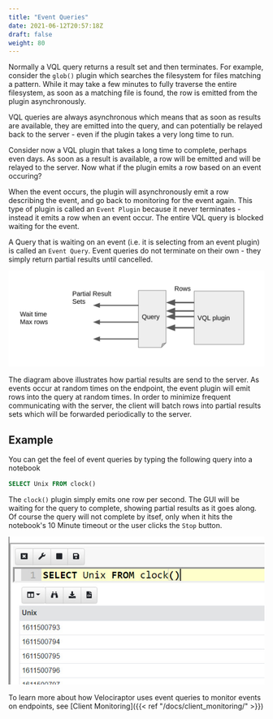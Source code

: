 ```yaml
---
title: "Event Queries"
date: 2021-06-12T20:57:18Z
draft: false
weight: 80
---
```


Normally a VQL query returns a result set and then terminates. For
example, consider the `glob()` plugin which searches the filesystem
for files matching a pattern. While it may take a few minutes to fully
traverse the entire filesystem, as soon as a matching file is found,
the row is emitted from the plugin asynchronously.

VQL queries are always asynchronous which means that as soon as
results are available, they are emitted into the query, and can
potentially be relayed back to the server - even if the plugin takes a
very long time to run.

Consider now a VQL plugin that takes a long time to complete, perhaps
even days. As soon as a result is available, a row will be emitted and
will be relayed to the server. Now what if the plugin emits a row
based on an event occuring?

When the event occurs, the plugin will asynchronously emit a row
describing the event, and go back to monitoring for the event
again. This type of plugin is called an `Event Plugin` because it
never terminates - instead it emits a row when an event occur. The
entire VQL query is blocked waiting for the event.

A Query that is waiting on an event (i.e. it is selecting from an
event plugin) is called an `Event Query`. Event queries do not
terminate on their own - they simply return partial results until
cancelled.

![Event Query](eventquery.png)

The diagram above illustrates how partial results are send to the
server. As events occur at random times on the endpoint, the event
plugin will emit rows into the query at random times. In order to
minimize frequent communicating with the server, the client will batch
rows into partial results sets which will be forwarded periodically to
the server.

## Example

You can get the feel of event queries by typing the following query
into a notebook

```sql
SELECT Unix FROM clock()
```

The `clock()` plugin simply emits one row per second. The GUI will be
waiting for the query to complete, showing partial results as it goes
along. Of course the query will not complete by itsef, only when it
hits the notebook's 10 Minute timeout or the user clicks the `Stop`
<i class="fas fa-stop"></i> button.

![The Clock plugin generates a row every second by default](image65.png)

To learn more about how Velociraptor uses event queries to monitor
events on endpoints, see [Client Monitoring]({{< ref
"/docs/client_monitoring/" >}})
